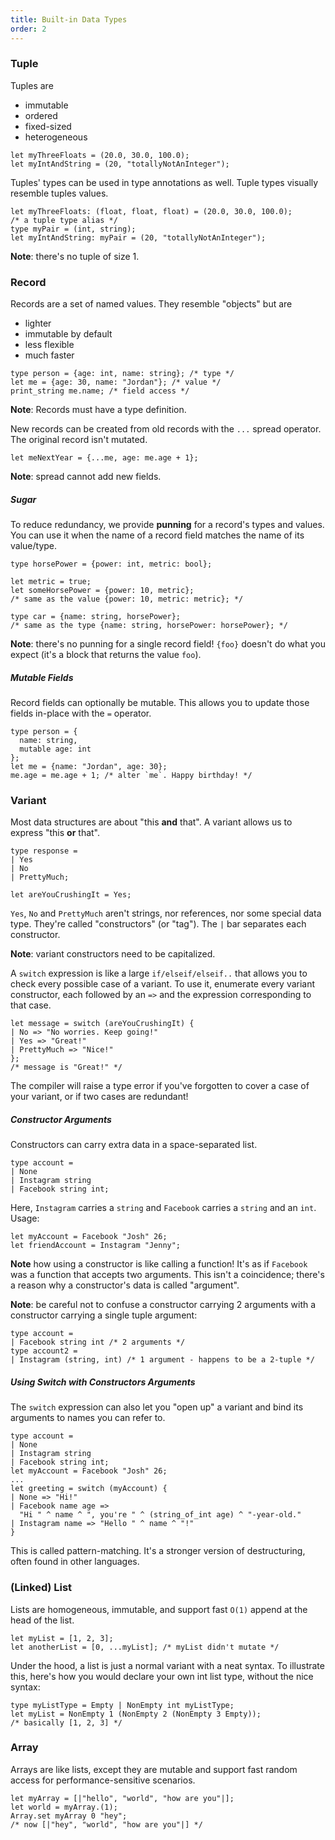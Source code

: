 ```yaml
---
title: Built-in Data Types
order: 2
---
```


### Tuple

Tuples are

- immutable
- ordered
- fixed-sized
- heterogeneous

```reason
let myThreeFloats = (20.0, 30.0, 100.0);
let myIntAndString = (20, "totallyNotAnInteger");
```

Tuples' types can be used in type annotations as well. Tuple types visually resemble tuples values.

```reason
let myThreeFloats: (float, float, float) = (20.0, 30.0, 100.0);
/* a tuple type alias */
type myPair = (int, string);
let myIntAndString: myPair = (20, "totallyNotAnInteger");
```

**Note**: there's no tuple of size 1.

### Record

Records are a set of named values. They resemble "objects" but are

- lighter
- immutable by default
- less flexible
- much faster

```reason
type person = {age: int, name: string}; /* type */
let me = {age: 30, name: "Jordan"}; /* value */
print_string me.name; /* field access */
```

**Note**: Records must have a type definition.

New records can be created from old records with the `...` spread operator. The
original record isn't mutated.

```reason
let meNextYear = {...me, age: me.age + 1};
```

**Note**: spread cannot add new fields.

##### Sugar

To reduce redundancy, we provide **punning** for a record's types and values. You can use it when the name of a record field matches the name of its value/type.

```reason
type horsePower = {power: int, metric: bool};

let metric = true;
let someHorsePower = {power: 10, metric};
/* same as the value {power: 10, metric: metric}; */

type car = {name: string, horsePower};
/* same as the type {name: string, horsePower: horsePower}; */
```

**Note**: there's no punning for a single record field! `{foo}` doesn't do what you expect (it's a block that returns the value `foo`).

##### Mutable Fields

Record fields can optionally be mutable. This allows you to update those fields in-place with the `=` operator.

```reason
type person = {
  name: string,
  mutable age: int
};
let me = {name: "Jordan", age: 30};
me.age = me.age + 1; /* alter `me`. Happy birthday! */
```

### Variant

Most data structures are about "this **and** that". A variant allows us to express "this **or** that".

```reason
type response =
| Yes
| No
| PrettyMuch;

let areYouCrushingIt = Yes;
```

`Yes`, `No` and `PrettyMuch` aren't strings, nor references, nor some special data type. They're called "constructors" (or "tag"). The `|` bar separates each constructor.

**Note**: variant constructors need to be capitalized.

A `switch` expression is like a large `if/elseif/elseif..` that allows you to check every possible case of a variant. To use it, enumerate every variant constructor, each followed by an `=>` and the expression corresponding to that case.

```reason
let message = switch (areYouCrushingIt) {
| No => "No worries. Keep going!"
| Yes => "Great!"
| PrettyMuch => "Nice!"
};
/* message is "Great!" */
```

The compiler will raise a type error if you've forgotten to cover a case of your
variant, or if two cases are redundant!

##### Constructor Arguments

Constructors can carry extra data in a space-separated list.

```reason
type account =
| None
| Instagram string
| Facebook string int;
```

Here, `Instagram` carries a `string` and `Facebook` carries a `string` and an `int`. Usage:

```reason
let myAccount = Facebook "Josh" 26;
let friendAccount = Instagram "Jenny";
```

**Note** how using a constructor is like calling a function! It's as if `Facebook` was a function that accepts two arguments. This isn't a coincidence; there's a reason why a constructor's data is called "argument".

**Note**: be careful not to confuse a constructor carrying 2 arguments with a constructor carrying a single tuple argument:

```reason
type account =
| Facebook string int /* 2 arguments */
type account2 =
| Instagram (string, int) /* 1 argument - happens to be a 2-tuple */
```

##### Using Switch with Constructors Arguments

The `switch` expression can also let you "open up" a variant and bind its arguments to names you can refer to.

```reason
type account =
| None
| Instagram string
| Facebook string int;
let myAccount = Facebook "Josh" 26;
...
let greeting = switch (myAccount) {
| None => "Hi!"
| Facebook name age =>
  "Hi " ^ name ^ ", you're " ^ (string_of_int age) ^ "-year-old."
| Instagram name => "Hello " ^ name ^ "!"
}
```

This is called pattern-matching. It's a stronger version of destructuring, often found in other languages.


### (Linked) List

Lists are homogeneous, immutable, and support fast `O(1)` append at the head of the list.

```reason
let myList = [1, 2, 3];
let anotherList = [0, ...myList]; /* myList didn't mutate */
```

Under the hood, a list is just a normal variant with a neat syntax. To illustrate this, here's how you would declare your own int list type, without the nice syntax:

```reason
type myListType = Empty | NonEmpty int myListType;
let myList = NonEmpty 1 (NonEmpty 2 (NonEmpty 3 Empty));
/* basically [1, 2, 3] */
```

### Array

Arrays are like lists, except they are mutable and support fast random access for performance-sensitive scenarios.

```reason
let myArray = [|"hello", "world", "how are you"|];
let world = myArray.(1);
Array.set myArray 0 "hey";
/* now [|"hey", "world", "how are you"|] */
```
